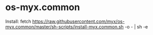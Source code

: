 # os-myx.common

Install:
  fetch https://raw.githubusercontent.com/myx/os-myx.common/master/sh-scripts/install-myx.common.sh -o - | sh -e
